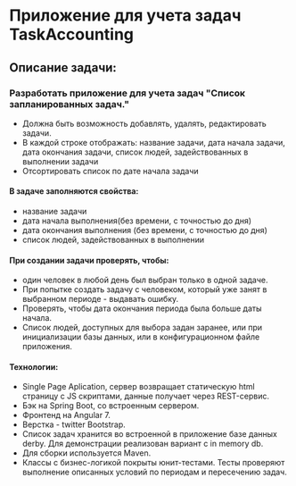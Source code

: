 # Приложение для учета задач TaskAccounting
## Описание задачи:
### Разработать приложение для учета задач "**Список запланированных задач.**"
- Должна быть возможность добавлять, удалять, редактировать задачи.
- В каждой строке отображать: название задачи, дата начала задачи, дата окончания задачи, список людей, задействованных в выполнении задачи
- Отсортировать список по дате начала задачи
#### В задаче заполняются свойства:
- название задачи
- дата начала выполнения(без времени, с точностью до дня)
- дата окончания выполнения (без времени, с точностью до дня)
- список людей, задействованных в выполнении

#### При создании задачи проверять, чтобы:
- один человек в любой день был выбран только в одной задаче. 
- При попытке создать задачу с человеком, который уже занят в выбранном периоде - выдавать ошибку. 
- Проверять, чтобы дата окончания периода была больше даты начала.
- Список людей, доступных для выбора задан заранее, или при инициализации базы данных, или в конфигурационном файле приложения.

#### Технологии:
- Single Page Aplication, сервер возвращает статическую html страницу с JS скриптами, данные получает через REST-сервис.
- Бэк на Spring Boot, со встроенным сервером.
- Фронтенд на Angular 7.
- Верстка - twitter Bootstrap.
- Список задач хранится во встроенной в приложение базе данных derby. Для демонстрации реализован вариант с in memory db.
- Для сборки используется Maven.
- Классы с бизнес-логикой покрыты юнит-тестами. Тесты проверяют выполнение описанных условий по периодам и пересечению задач.


 

